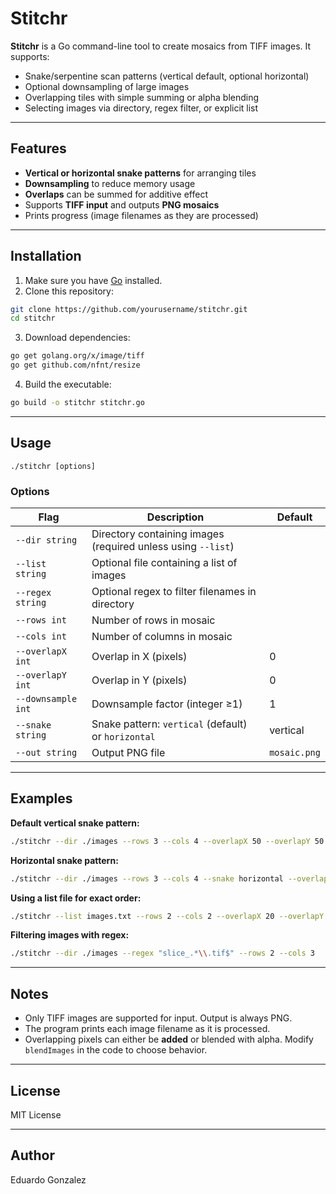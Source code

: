 # Stitchr

**Stitchr** is a Go command-line tool to create mosaics from TIFF images. It supports:

- Snake/serpentine scan patterns (vertical default, optional horizontal)
- Optional downsampling of large images
- Overlapping tiles with simple summing or alpha blending
- Selecting images via directory, regex filter, or explicit list

---

## Features

- **Vertical or horizontal snake patterns** for arranging tiles
- **Downsampling** to reduce memory usage
- **Overlaps** can be summed for additive effect
- Supports **TIFF input** and outputs **PNG mosaics**
- Prints progress (image filenames as they are processed)

---

## Installation

1. Make sure you have [Go](https://golang.org/dl/) installed.
2. Clone this repository:

```bash
git clone https://github.com/yourusername/stitchr.git
cd stitchr
````

3. Download dependencies:

```bash
go get golang.org/x/image/tiff
go get github.com/nfnt/resize
```

4. Build the executable:

```bash
go build -o stitchr stitchr.go
```

---

## Usage

```
./stitchr [options]
```

### Options

| Flag               | Description                                                  | Default      |
| ------------------ | ------------------------------------------------------------ | ------------ |
| `--dir string`     | Directory containing images (required unless using `--list`) |              |
| `--list string`    | Optional file containing a list of images                    |              |
| `--regex string`   | Optional regex to filter filenames in directory              |              |
| `--rows int`       | Number of rows in mosaic                                     |              |
| `--cols int`       | Number of columns in mosaic                                  |              |
| `--overlapX int`   | Overlap in X (pixels)                                        | 0            |
| `--overlapY int`   | Overlap in Y (pixels)                                        | 0            |
| `--downsample int` | Downsample factor (integer ≥1)                               | 1            |
| `--snake string`   | Snake pattern: `vertical` (default) or `horizontal`          | vertical     |
| `--out string`     | Output PNG file                                              | `mosaic.png` |

---

## Examples

**Default vertical snake pattern:**

```bash
./stitchr --dir ./images --rows 3 --cols 4 --overlapX 50 --overlapY 50 --downsample 4
```

**Horizontal snake pattern:**

```bash
./stitchr --dir ./images --rows 3 --cols 4 --snake horizontal --overlapX 50 --overlapY 50
```

**Using a list file for exact order:**

```bash
./stitchr --list images.txt --rows 2 --cols 2 --overlapX 20 --overlapY 20
```

**Filtering images with regex:**

```bash
./stitchr --dir ./images --regex "slice_.*\\.tif$" --rows 2 --cols 3
```

---

## Notes

* Only TIFF images are supported for input. Output is always PNG.
* The program prints each image filename as it is processed.
* Overlapping pixels can either be **added** or blended with alpha. Modify `blendImages` in the code to choose behavior.

---

## License

MIT License

---

## Author

Eduardo Gonzalez

